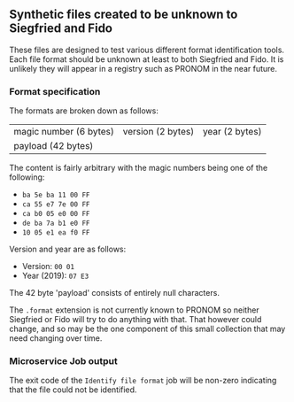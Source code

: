 ## Synthetic files created to be unknown to Siegfried and Fido

These files are designed to test various different format identification tools.
Each file format should be unknown at least to both Siegfried and Fido. It is
unlikely they will appear in a registry such as PRONOM in the near future.

### Format specification

The formats are broken down as follows:

<table>
	<tr>
		<td>magic number (6 bytes)</td>
		<td>version (2 bytes)</td>
		<td>year (2 bytes)</td>
	</tr>
	<tr>
		<td colspan="3">payload (42 bytes)</td>
	</tr>

<table>

The content is fairly arbitrary with the magic numbers being one of the
following:

* `ba 5e ba 11 00 FF`
* `ca 55 e7 7e 00 FF`
* `ca b0 05 e0 00 FF`
* `de ba 7a b1 e0 FF`
* `10 05 e1 ea f0 FF`

Version and year are as follows:

* Version: `00 01`
* Year (2019): `07 E3`

The 42 byte 'payload' consists of entirely null characters.

The `.format` extension is not currently known to PRONOM so neither Siegfried
or Fido will try to do anything with that. That however could change, and so
may be the one component of this small collection that may need changing over
time.

### Microservice Job output

The exit code of the `Identify file format` job will be non-zero indicating
that the file could not be identified.
